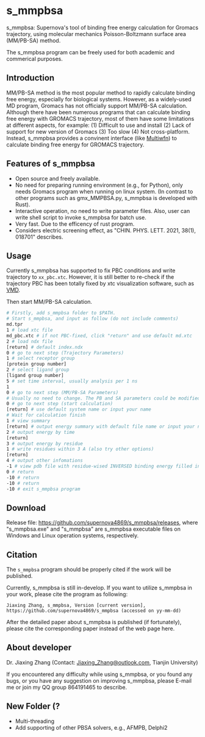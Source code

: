 # s_mmpbsa
s_mmpbsa: Supernova's tool of binding free energy calculation for Gromacs trajectory, using molecular mechanics Poisson-Boltzmann surface area (MM/PB-SA) method.

The s_mmpbsa program can be freely used for both academic and commerical purposes.

## Introduction

MM/PB-SA method is the most popular method to rapidly calculate binding free energy, especially for biological systems. However, as a widely-used MD program, Gromacs has not officially support MM/PB-SA calculation. Although there have been numerous programs that can calculate binding free energy with GROMACS trajectory, most of them have some limitations at different aspects, for example: (1) Difficult to use and install (2) Lack of support for new version of Gromacs (3) Too slow (4) Not cross-platform. Instead, s_mmpbsa provides a convinent interface (like [Multiwfn](http://sobereva.com/multiwfn/)) to calculate binding free energy for GROMACS trajectory. 

## Features of s_mmpbsa

- Open source and freely available.
- No need for preparing running environment (e.g., for Python), only needs Gromacs program when running on linux system. (In contrast to other programs such as gmx_MMPBSA.py, s_mmpbsa is developed with Rust).
- Interactive operation, no need to write parameter files. Also, user can write shell script to invoke s_mmpbsa for batch use.
- Very fast. Due to the efficency of rust program.
- Considers electric screening effect, as "CHIN. PHYS. LETT. 2021, 38(1), 018701" describes.

## Usage

Currently s_mmpbsa has supported to fix PBC conditions and write trajectory to `xx_pbc.xtc`. However, it is still better to re-check if the trajectory PBC has been totally fixed by xtc visualization software, such as [VMD](http://www.ks.uiuc.edu/Research/vmd/).

Then start MM/PB-SA calculation.

``` bash
# Firstly, add s_mmpbsa folder to $PATH.
# Start s_mmpbsa, and input as follow (do not include comments)
md.tpr
1 # load xtc file
md_pbc.xtc # if not PBC-fixed, click "return" and use default md.xtc
2 # load ndx file
[return] # default index.ndx
0 # go to next step (Trajectory Parameters)
1 # select receptor group
[protein group number]
2 # select ligand group
[ligand group number]
5 # set time interval, usually analysis per 1 ns
1
0 # go to next step (MM/PB-SA Parameters)
# Usually no need to change. The PB and SA parameters could be modified by 8 and 9
0 # go to next step (start calculation)
[return] # use default system name or input your name
# Wait for calculation finish
1 # view summary
[return] # output energy summary with default file name or input your name
2 # output energy by time
[return]
3 # output energy by residue
1 # write residues within 3 A (also try other options)
[return]
4 # output other infomations
-1 # view pdb file with residue-wised INVERSED binding energy filled in B-factor column
0 # return
-10 # return
-10 # return
-10 # exit s_mmpbsa program
```

## Download
Release file: https://github.com/supernova4869/s_mmpbsa/releases, where "s_mmpbsa.exe" and "s_mmpbsa" are s_mmpbsa executable files on Windows and Linux operation systems, respectively.

## Citation
The `s_mmpbsa` program should be properly cited if the work will be published. 

Currently, s_mmpbsa is still in-develop. If you want to utilize s_mmpbsa in your work, please cite the program as following:

```
Jiaxing Zhang, s_mmpbsa, Version [current version], https://github.com/supernova4869/s_mmpbsa (accessed on yy-mm-dd)
```

After the detailed paper about s_mmpbsa is published (if fortunately), please cite the corresponding paper instead of the web page here.

## About developer
Dr. Jiaxing Zhang (Contact: Jiaxing_Zhang@outlook.com, Tianjin University)

If you encountered any difficulty while using s_mmpbsa, or you found any bugs, or you have any suggestion on improving s_mmpbsa, please E-mail me or join my QQ group 864191465 to describe.

## New Folder (?
- Multi-threading
- Add supporting of other PBSA solvers, e.g., AFMPB, Delphi2
